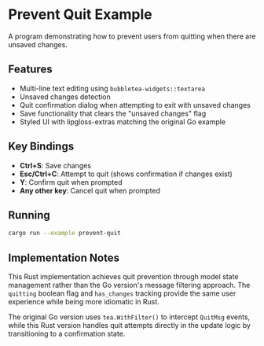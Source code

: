 # Prevent Quit Example

A program demonstrating how to prevent users from quitting when there are unsaved changes.

## Features

- Multi-line text editing using `bubbletea-widgets::textarea`
- Unsaved changes detection 
- Quit confirmation dialog when attempting to exit with unsaved changes
- Save functionality that clears the "unsaved changes" flag
- Styled UI with lipgloss-extras matching the original Go example

## Key Bindings

- **Ctrl+S**: Save changes
- **Esc/Ctrl+C**: Attempt to quit (shows confirmation if changes exist)
- **Y**: Confirm quit when prompted
- **Any other key**: Cancel quit when prompted

## Running

```bash
cargo run --example prevent-quit
```

## Implementation Notes

This Rust implementation achieves quit prevention through model state management rather than the Go version's message filtering approach. The `quitting` boolean flag and `has_changes` tracking provide the same user experience while being more idiomatic in Rust.

The original Go version uses `tea.WithFilter()` to intercept `QuitMsg` events, while this Rust version handles quit attempts directly in the update logic by transitioning to a confirmation state.